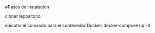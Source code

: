 #Pasos de instalacion

clonar repositorio

ejecutar el comando para el contenedor Docker: docker-compose up -d
